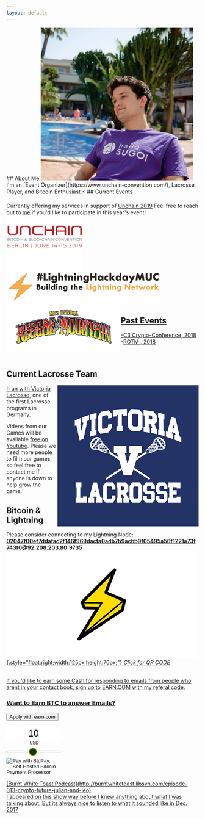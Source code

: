 ```yaml
---
layout: default
---
```

<link rel="shortcut icon" type="image/x-icon" href="http://juized.github.io/juicelightning/favicon.ico">
<title> Julian Ritz-Barr </title>
## About Me

<img class="profile-picture" alt= "profile_pic" src="Twitter_pic.jpg">
I'm an [Event Organizer](https://www.unchain-convention.com/), Lacrosse Player, and Bitcoin Enthusiast ⚡
## Current Events

Currently offering my services in support of [Unchain 2019](https://www.unchain-convention.com/)
Feel free to reach out to [me](mailto:julian@unchain-convention.com) if you'd like to participate in this year's event!<br>
<a href= "https://www.unchain-convention.com/"><img src= "Unchain_logo.png" alt="Unchain_logo" alt= "Unchain_logo" style= "width:200px;height:142px"><a href="https://lightninghackday.fulmo.org/" rel="home"><img src= "Lightninghackday-Logo-dark-MUC.png" style= "float:center;width:400px;height:86px" alt= "#LightningHackday" class="light-logo"><a href="https://www.reggaeonthemountain.com/"><img src= "ROTM19_Poster.png" alt= "ROTM19_Poster" style= "float:left;width:300px;height:126px">
## Past Events
-[C3 Crypto-Conference, 2018](https://crypto-conference.com/2-days-ecosystem-building-c3/)<br>
-[ROTM , 2018](https://www.facebook.com/events/the-topanga-community-center/reggae-on-the-mountain-2018-9th-annual-la-reggae-fest/950326008454772/)
<br>
<br>
<br>
## Current Lacrosse Team
<a href= "http://www.victoria-lacrosse.com/">
<img class="profile-picture" src="victoria_logo.png" alt= "victoria_logo" style= "float:right">

I run with [Victoria Lacrosse](http://www.victoria-lacrosse.com/), one of the first Lacrosse programs in Germany.

Videos from our Games will be available [free on Youtube](https://www.youtube.com/playlist?list=PLQ56Yiu6lEaxIPm9-GB5M393CmtYRZFGY). Please we need more people to film our games, so feel free to contact me if anyone is down to help grow the game.

## Bitcoin & Lightning

Please consider connecting to my Lightning Node:
<b>02047f00ef7ddafac2f146f969dacfa0adb7b9acbb9f05495a56f1221a73f743f0@92.208.203.80:9735</b>
<a href= "http://juized.github.io/juicelightning/qrcode.png">
![lightning-bolt](lightning-bolt.png){:style="float:right;width:125px;height:70px;"}
*Click for QR CODE*

<!-- Beginning of tippin.me Button -->
<div id="tippin-button" data-dest="Btc_anyone"></div>
<script src="https://tippin.me/buttons/tip.js" type="text/javascript"></script>
<!-- End of tippin.me Button -->
<br>
If you'd like to earn some Cash for responding to emails from people who arent in your contact book, sign up to EARN.COM with my referal code:<br>
<div class="col-lg-4 col-md-5 col-sm-5 col-xs-12">
<h3>Want to Earn BTC to answer Emails?</h3>
<p>
<button type="button" class="btn btn-success" onclick="location.href='https://earn.com/juized/referral/?a=f5l0ns62aauieip2'">Apply with earn.com</button>
</p>

<form method="POST" action="https://mainnet.demo.btcpayserver.org/api/v1/invoices">
    <input type="hidden" name="storeId" value="AFrfoppgpwuVWwdRn27XukApRgGhGHeWrvgcB8yG4RBD" />
    <div style="text-align:center;width:146px"><input type="text" id="btcpay-input-price" name="price" value="10" style="border: none; float: right; background-image: none; background-color: transparent; -webkit-box-shadow: none ; -moz-box-shadow: none ; -webkit-appearance: none ; width: 146px; text-align: center; font-size: 25px; margin: auto; border-radius: 5px; line-height: 35px; background: #fff;" oninput="event.preventDefault();isNaN(event.target.value) || event.target.value <= 0 ? document.querySelector('#btcpay-input-price').value = 10 : event.target.value" onchange="document.querySelector('#btcpay-input-range').value = document.querySelector('#btcpay-input-price').value" /><select onchange="document.querySelector('input[type = hidden][name = currency]').value = event.target.value" style="-webkit-appearance: none; border: 0; display: block; padding: 0 3em; margin: auto auto 5px auto; font-size: 11px; background: 0 0; cursor: pointer;"><option value="USD">USD</option><option value="GBP">GBP</option><option value="EUR">EUR</option><option value="BTC">BTC</option></select><input class="btcpay-input-range" id="btcpay-input-range" value="10" type="range" min="1" max="20" step="1" style="width:146px ;margin-bottom:15px;" oninput="document.querySelector('#btcpay-input-price').value = document.querySelector('#btcpay-input-range').value" />
    <style type="text/css">input[type=range].btcpay-input-range{-webkit-appearance:none;width:100%;margin:9.45px 0}input[type=range].btcpay-input-range:focus{outline:0}input[type=range].btcpay-input-range::-webkit-slider-runnable-track{width:100%;height:3.1px;cursor:pointer;box-shadow:0 0 1.7px #020,0 0 0 #003c00;background:#f3f3f3;border-radius:1px;border:0 solid rgba(24,213,1,0)}input[type=range].btcpay-input-range::-webkit-slider-thumb{box-shadow:0 0 3.7px rgba(0,170,0,0),0 0 0 rgba(0,195,0,0);border:2.5px solid #cedc21;height:22px;width:23px;border-radius:12px;background:#0f3723;cursor:pointer;-webkit-appearance:none;margin-top:-9.45px}input[type=range].btcpay-input-range:focus::-webkit-slider-runnable-track{background:#fff}input[type=range].btcpay-input-range::-moz-range-track{width:100%;height:3.1px;cursor:pointer;box-shadow:0 0 1.7px #020,0 0 0 #003c00;background:#f3f3f3;border-radius:1px;border:0 solid rgba(24,213,1,0)}input[type=range].btcpay-input-range::-moz-range-thumb{box-shadow:0 0 3.7px rgba(0,170,0,0),0 0 0 rgba(0,195,0,0);border:2.5px solid #cedc21;height:22px;width:23px;border-radius:12px;background:#0f3723;cursor:pointer}input[type=range].btcpay-input-range::-ms-track{width:100%;height:3.1px;cursor:pointer;background:0 0;border-color:transparent;color:transparent}input[type=range].btcpay-input-range::-ms-fill-lower{background:#e6e6e6;border:0 solid rgba(24,213,1,0);border-radius:2px;box-shadow:0 0 1.7px #020,0 0 0 #003c00}input[type=range].btcpay-input-range::-ms-fill-upper{background:#f3f3f3;border:0 solid rgba(24,213,1,0);border-radius:2px;box-shadow:0 0 1.7px #020,0 0 0 #003c00}input[type=range].btcpay-input-range::-ms-thumb{box-shadow:0 0 3.7px rgba(0,170,0,0),0 0 0 rgba(0,195,0,0);border:2.5px solid #cedc21;height:22px;width:23px;border-radius:12px;background:#0f3723;cursor:pointer;height:3.1px}input[type=range].btcpay-input-range:focus::-ms-fill-lower{background:#f3f3f3}input[type=range].btcpay-input-range:focus::-ms-fill-upper{background:#fff}</style></div>
    <input type="hidden" name="currency" value="USD" />
    <input type="image" src="https://juized.github.io/juicelightning/bitcoin-donations-accepted.png" name="submit" style="width:146px" alt="Pay with BtcPay, Self-Hosted Bitcoin Payment Processor">
</form>
<p>[Burnt White Toast Podcast](http://burntwhitetoast.libsyn.com/episode-013-crypto-future-julian-and-leo) <br /> I appeared on this show way before I knew anything about what I was talking about. But its always nice to listen to what it sounded like in Dec. 2017</p>
